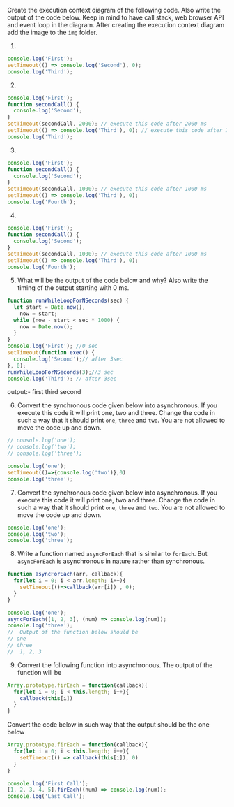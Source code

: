 Create the execution context diagram of the following code. Also write the output of the code below. Keep in mind to have call stack, web browser API and event loop in the diagram. After creating the execution context diagram add the image to the `img` folder.

1.

```js
console.log('First');
setTimeout(() => console.log('Second'), 0);
console.log('Third');
```

2.

```js
console.log('First');
function secondCall() {
  console.log('Second');
}
setTimeout(secondCall, 2000); // execute this code after 2000 ms
setTimeout(() => console.log('Third'), 0); // execute this code after 2000 ms
console.log('Third');
```

3.

```js
console.log('First');
function secondCall() {
  console.log('Second');
}
setTimeout(secondCall, 1000); // execute this code after 1000 ms
setTimeout(() => console.log('Third'), 0);
console.log('Fourth');
```

4.

```js
console.log('First');
function secondCall() {
  console.log('Second');
}
setTimeout(secondCall, 1000); // execute this code after 1000 ms
setTimeout(() => console.log('Third'), 0);
console.log('Fourth');
```

5. What will be the output of the code below and why? Also write the timing of the output starting with 0 ms.

```js
function runWhileLoopForNSeconds(sec) {
  let start = Date.now(),
    now = start;
  while (now - start < sec * 1000) {
    now = Date.now();
  }
}
console.log('First'); //0 sec
setTimeout(function exec() {
  console.log('Second');// after 3sec
}, 0);
runWhileLoopForNSeconds(3);//3 sec
console.log('Third'); // after 3sec
```
output:- 
first 
third 
second

6. Convert the synchronous code given below into asynchronous. If you execute this code it will print one, two and three. Change the code in such a way that it should print `one`, `three` and `two`. You are not allowed to move the code up and down.

```js
// console.log('one');
// console.log('two');
// console.log('three');

console.log('one');
setTimeout(()=>{console.log('two')},0)
console.log('three');
```

7. Convert the synchronous code given below into asynchronous. If you execute this code it will print one, two and three. Change the code in such a way that it should print `one`, `three` and `two`. You are not allowed to move the code up and down.

```js
console.log('one');
console.log('two');
console.log('three');
```

8. Write a function named `asyncForEach` that is similar to `forEach`. But `asyncForEach` is asynchronous in nature rather than synchronous.

```js
function asyncForEach(arr, callback){
  for(let i = 0; i < arr.length; i++){
    setTimeout(()=>callback(arr[i]) , 0);
  }
}

console.log('one');
asyncForEach([1, 2, 3], (num) => console.log(num));
console.log('three');
//  Output of the function below should be
// one
// three
//  1, 2, 3
```

9. Convert the following function into asynchronous. The output of the function will be

```js
Array.prototype.firEach = function(callback){
  for(let i = 0; i < this.length; i++){
    callback(this[i])
  }
}
```

<!-- First Call -->
<!-- 1, 2, 3, 4, 5 -->
<!-- Last Call -->

Convert the code below in such way that the output should be the one below

```js
Array.prototype.firEach = function(callback){
  for(let i = 0; i < this.length; i++){
    setTimeout(() => callback(this[i]), 0)
  }
}
```

<!-- First Call -->
<!-- Last Call -->
<!-- 1, 2, 3, 4, 5 -->

```js
console.log('First Call');
[1, 2, 3, 4, 5].firEach((num) => console.log(num));
console.log('Last Call');
```
